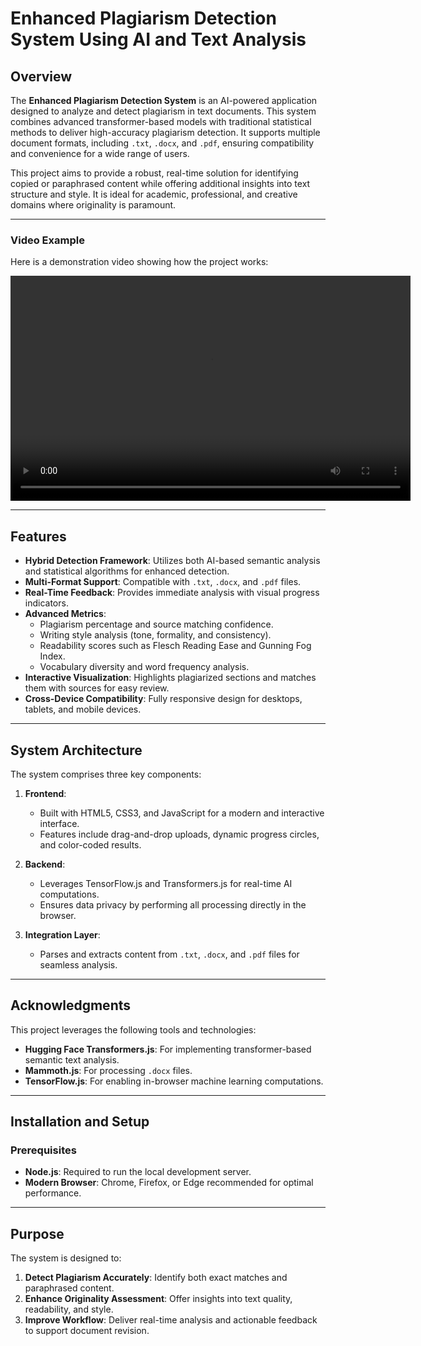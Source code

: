 # Enhanced Plagiarism Detection System Using AI and Text Analysis

## Overview
The **Enhanced Plagiarism Detection System** is an AI-powered application designed to analyze and detect plagiarism in text documents. This system combines advanced transformer-based models with traditional statistical methods to deliver high-accuracy plagiarism detection. It supports multiple document formats, including `.txt`, `.docx`, and `.pdf`, ensuring compatibility and convenience for a wide range of users.

This project aims to provide a robust, real-time solution for identifying copied or paraphrased content while offering additional insights into text structure and style. It is ideal for academic, professional, and creative domains where originality is paramount.

---

### Video Example

Here is a demonstration video showing how the project works:

<video width="640" height="360" controls>
  <source src="[video.mp4](https://github.com/BRUNDAVANAMSUREKHA/Enhanced-Plagiarism-Detection-System-Using-AI-and-Text-Analysis/blob/main/Enhanced%20Plagiarism%20Checker.mp4)" type="video/mp4">
  Your browser does not support the video tag.
</video>

---

## Features
- **Hybrid Detection Framework**: Utilizes both AI-based semantic analysis and statistical algorithms for enhanced detection.
- **Multi-Format Support**: Compatible with `.txt`, `.docx`, and `.pdf` files.
- **Real-Time Feedback**: Provides immediate analysis with visual progress indicators.
- **Advanced Metrics**:
  - Plagiarism percentage and source matching confidence.
  - Writing style analysis (tone, formality, and consistency).
  - Readability scores such as Flesch Reading Ease and Gunning Fog Index.
  - Vocabulary diversity and word frequency analysis.
- **Interactive Visualization**: Highlights plagiarized sections and matches them with sources for easy review.
- **Cross-Device Compatibility**: Fully responsive design for desktops, tablets, and mobile devices.

---

## System Architecture
The system comprises three key components:

1. **Frontend**:
   - Built with HTML5, CSS3, and JavaScript for a modern and interactive interface.
   - Features include drag-and-drop uploads, dynamic progress circles, and color-coded results.

2. **Backend**:
   - Leverages TensorFlow.js and Transformers.js for real-time AI computations.
   - Ensures data privacy by performing all processing directly in the browser.

3. **Integration Layer**:
   - Parses and extracts content from `.txt`, `.docx`, and `.pdf` files for seamless analysis.

---

## Acknowledgments
This project leverages the following tools and technologies:
- **Hugging Face Transformers.js**: For implementing transformer-based semantic text analysis.
- **Mammoth.js**: For processing `.docx` files.
- **TensorFlow.js**: For enabling in-browser machine learning computations.

---

## Installation and Setup

### Prerequisites
- **Node.js**: Required to run the local development server.
- **Modern Browser**: Chrome, Firefox, or Edge recommended for optimal performance.

---

## Purpose
The system is designed to:
1. **Detect Plagiarism Accurately**: Identify both exact matches and paraphrased content.
2. **Enhance Originality Assessment**: Offer insights into text quality, readability, and style.
3. **Improve Workflow**: Deliver real-time analysis and actionable feedback to support document revision.
